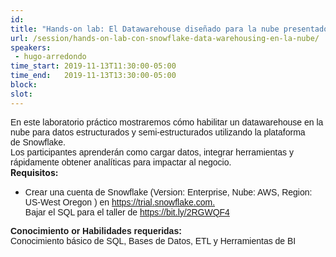 ```yaml
---
id: 
title: "Hands-on lab: El Datawarehouse diseñado para la nube presentado por Snowflake"
url: /session/hands-on-lab-con-snowflake-data-warehousing-en-la-nube/
speakers:
 - hugo-arredondo
time_start: 2019-11-13T11:30:00-05:00
time_end:   2019-11-13T13:30:00-05:00
block: 
slot: 
---
```


<div><span style="font-family: arial, sans-serif;">En este laboratorio práctico mostraremos cómo habilitar un <span id="m_301766044487758584m_4407644694364079563:4or.64">datawarehouse</span> en la nube para datos estructurados y semi-estructurados utilizando la plataforma de <span id="m_301766044487758584m_4407644694364079563:4or.65">Snowflake</span>. </span></div>
<div><span style="font-family: arial, sans-serif;">Los <span id="m_301766044487758584m_4407644694364079563:4or.66">participantes</span> aprenderán como cargar datos, integrar herramientas y rápidamente obtener <span id="m_301766044487758584m_4407644694364079563:4or.67">analíticas</span> para impactar al negocio.</span></div>
<strong>Requisitos:</strong>
<ul>
 	<li>
<div>
<div><span style="font-family: arial, sans-serif;">Crear una cuenta de S<span id="m_301766044487758584m_4407644694364079563gmail-:4or.68">nowflake (Version: Enterprise, Nube: AWS, Region: US-West Oregon ) </span>en <a href="https://trial.snowflake.com./" target="_blank" rel="noopener noreferrer" data-saferedirecturl="https://www.google.com/url?q=https://trial.snowflake.com.&amp;source=gmail&amp;ust=1571840810156000&amp;usg=AFQjCNE__L-IK7Hw0opF9iwk5tQnrfZTJw">https://<span id="m_301766044487758584m_4407644694364079563gmail-:4or.69">trial</span>.<span id="m_301766044487758584m_4407644694364079563gmail-:4or.70">snowflake</span>.com.</a></span></div>
</div>
<div><span style="font-family: arial, sans-serif;">Bajar el SQL para el taller de <a href="https://bit.ly/2RGWQF4" target="_blank" rel="noopener noreferrer" data-saferedirecturl="https://www.google.com/url?q=https://bit.ly/2RGWQF4&amp;source=gmail&amp;ust=1571840810156000&amp;usg=AFQjCNEYU2NEenRJmS0PLmLDbbdhkT9ezA">https://bit.ly/2RGWQF4</a> </span></div></li>
</ul>
<div><b><span style="font-family: arial, sans-serif;">Conocimiento or Habilidades requeridas:</span></b></div>
<div><span style="font-family: arial, sans-serif;">Conocimiento básico de SQL, Bases de Datos, ETL y Herramientas de BI</span></div>